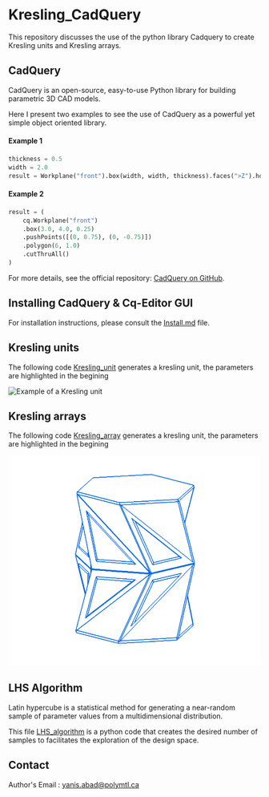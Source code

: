 # Kresling_CadQuery
This repository discusses the use of the python library Cadquery to create Kresling units and Kresling arrays.

## CadQuery 
CadQuery is an open-source, easy-to-use Python library for building parametric 3D CAD models.

Here I present two examples to see the use of CadQuery as a powerful yet simple object oriented library. 

#### Example 1
```python
thickness = 0.5
width = 2.0
result = Workplane("front").box(width, width, thickness).faces(">Z").hole(thickness)
```


#### Example 2
```python
result = (
    cq.Workplane("front")
    .box(3.0, 4.0, 0.25)
    .pushPoints([(0, 0.75), (0, -0.75)])
    .polygon(6, 1.0)
    .cutThruAll()
)
```


For more details, see the official repository: [CadQuery on GitHub](https://github.com/CadQuery/cadquery/tree/master).

## Installing CadQuery & Cq-Editor GUI 

For installation instructions, please consult the [Install.md](Install.md) file.


## Kresling units 

The following code [Kresling_unit]() generates a kresling unit, the parameters are highlighted in the begining 

![Example of a Kresling unit](images/dessin.svg)


## Kresling arrays

The following code [Kresling_array]() generates a kresling unit, the parameters are highlighted in the begining 

![Example of a Kresling array](images/Kresling_array.svg)


## LHS Algorithm 

Latin hypercube is a statistical method for generating a near-random sample of parameter values from a multidimensional distribution. 

This file [LHS_algorithm](LHS.py) is a python code that creates the desired number of samples to facilitates the exploration of the design space.

## Contact 

Author's Email : yanis.abad@polymtl.ca 



